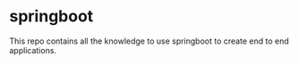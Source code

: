 # springboot
This repo contains all the knowledge to use springboot to create end to end applications.
